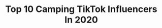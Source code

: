 ---
title: Top 10 Camping TikTok Influencers In 2020
description: >-
  Find top camping TikTok influencers in 2020. Most popular hashtags: #duet #mcdonalds #keepingactive #promlook.
platform: TikTok
profiles:
  - username: "stephanieburlett"
    fullname: >-
      Stephanie Burlett
    location: "United States"
    followers: 10820
    engagement: 1118
    commentsToLikes: 0.034371
    id: ckac5lhrbddv70i78k362bhnw
    verified: false
    hashtags: "#tattoos, #tequila, #heyma, #keepingactive"
  - username: "joeandersonrvs"
    fullname: >-
      JoeAndersonRVs
    location: "United States"
    followers: 9407
    engagement: 514
    commentsToLikes: 0.033365
    id: ck81qrk2xj9a60j78jjsbt4ud
    verified: false
    hashtags: "#tiktoktravel, #travel, #swimmingpool, #trailer"
  - username: "sonofa_bear"
    fullname: >-
      sonofa_bear
    location: "United States"
    followers: 7380
    engagement: 700
    commentsToLikes: 0.024202
    id: ckakny1i594s80i78kmjxkg9i
    verified: false
    hashtags: "#homeproject, #quarantine, #onmyway, #disney"
  - username: "hobbsy98"
    fullname: >-
      Hobbsy98
    location: "Australia"
    followers: 2702
    engagement: 697
    commentsToLikes: 0.030886
    id: ck81qrm2oj9m30j785fzlkioa
    verified: false
    hashtags: "#kookaburra, #hilux, #cattledog, #viral"
  - username: "luxehikinggear"
    fullname: >-
      luxehikinggear
    location: "United States"
    followers: 17878
    engagement: 490
    commentsToLikes: 0.007875
    id: ck8f6drsz2dyw0j78ps92h72i
    verified: false
    hashtags: "#backpacking, #luxehikinggear, #archery"
  - username: "loganryleyperkins"
    fullname: >-
      Logan Ryley Perkins
    location: "United States"
    followers: 10383
    engagement: 988
    commentsToLikes: 0.006020
    id: cka0jrk7rjch60i78hlyjkgu4
    verified: false
    hashtags: "#foryourpage, #granddesign, #freejoe, #truck"
  - username: "forest.ready"
    fullname: >-
      survivalist
    location: "Latvia"
    followers: 5283
    engagement: 762
    commentsToLikes: 0.004683
    id: ck8fazgaf4rmt0j783ojm2egb
    verified: false
    hashtags: "#cookingandpimping, #cookingvideos, #fireplace, #cooking"
  - username: "griffincaseyvlogs"
    fullname: >-
      griffincaseyvlogs
    location: "United States"
    followers: 95820
    engagement: 1303
    commentsToLikes: 0.076759
    id: cka0jrlfijcpn0i788u7wxn69
    verified: false
    hashtags: "#familygoals, #disney, #storytime, #jokes"
  - username: "lavenderrose.grwm"
    fullname: >-
      lavender ✨
    location: "Canada"
    followers: 5694
    engagement: 1827
    commentsToLikes: 0.057067
    id: ck9e186vl9fxe0j782f2p5eqc
    verified: false
    hashtags: "#promlook, #upclose, #roadtrip, #sushi"
  - username: "thehood1989"
    fullname: >-
      Craig Cooper
    location: "United Kingdom"
    followers: 10031
    engagement: 824
    commentsToLikes: 0.084975
    id: ck8qdpoqvpc0t0j78fisfgo88
    verified: false
    hashtags: "#imlovinit, #gamingontiktok, #lockdownlife, #followers"
---
